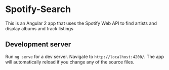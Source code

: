 # Spotify-Search

This is an Angular 2 app that uses the Spotify Web API to find artists and display albums and track listings

## Development server

Run `ng serve` for a dev server. Navigate to `http://localhost:4200/`. The app will automatically reload if you change any of the source files.